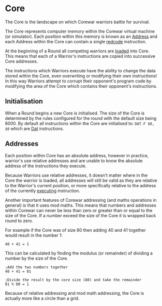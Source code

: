 # Core

The Core is the landscape on which Corewar warriors battle for survival.

The Core represents computer memory within the Corewar virtual machine (or
simulator). Each position within this memory is known as an
[Address](#addresses) and each Address within the Core can contain a single
[redcode](../redcode/) instruction.

At the beginning of a Round all competing warriors are [loaded](loader) into
Core. This means that each of a Warrior's instructions are copied into
successive Core addresses.

The instructions which Warriors execute have the ability to change the data
stored within the Core, even overwriting or modifying their own instructions!
In this way Warriors attempt to corrupt their opponent's program code by
modifying the area of the Core which contains their opponent's instructions.

## Initialisation

When a Round begins a new Core is initialised.  The size of the Core is
determined by the rules configured for the round with the default size being
8000.  By default all instructions within the Core are initialised to: `DAT.F
$0, $0` which are [Dat](../redcode/opcodes#dat_data) instructions.

## Addresses

Each position within Core has an absolute address, however in practice,
warrior's use relative addresses and are unable to know the absolute address of
the instructions they execute.

Because Warriors use relative addresses, it doesn't matter where in the Core
the warrior is loaded, all addresses will still be valid as they are relative
to the Warrior's current position, or more specifically relative to the
address of the currently [executing](execution) instruction.

Another important features of Corewar addressing (and maths operations in
general) is that it uses mod maths.  This means that numbers and addresses
within Corewar can never be less than zero or greater than or equal to the size
of the Core.  If a number exceed the size of the Core it is wrapped back round
to zero.

For example if the Core was of size 80 then adding 40 and 41 together would
result in the number 1:

```redcode
40 + 41 = 1
```

This can be calculated by finding the modulus (or remainder) of dividing a
number by the size of the Core.

```redcode
;Add the two numbers together
40 + 41 = 81

;Divide the result by the core size (80) and take the remainder
81 % 80 = 1
```

Because of relative addressing and mod math addressing, the Core is actually
more like a circle than a grid.

